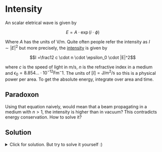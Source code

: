 # Intensity
An scalar eletrical wave is given by

$$E = A \cdot \exp(i \cdot \phi)$$

Where $A$ has the units of $\mathrm{V/m}$.
Quite often people refer the intensity as $I \sim |E|^2$ but more precisely, the [intensity](https://en.wikipedia.org/wiki/Intensity_(physics)#Mathematical_description) is given by

$$I =\frac12  c \cdot n \cdot \epsilon_0 \cdot |E|^2$$

where $c$ is the speed of light in $\mathrm{m/s}$, $n$ is the refractive index in a medium and $\epsilon_0 = 8.854... \cdot 10^{−12} \mathrm{Fm^-1}$.
The units of $[I] = \mathrm{J / m^2 / s}$ so this is a physical power per area. To get the absolute energy, integrate over area and time.

## Paradoxon
Using that equation naively, would mean that a beam propagating in a medium with $n>1$, the intensity is higher than in vacuum? This contradicts energy conservation.
How to solve it?

## Solution
<details>
<summary>Click for solution. But try to solve it yourself :)</summary>
<br>
Let's consider the situation, that a beam $E_i$ hits a interface surface.
So there will be a certain field propagation inside the medium $n_2$ ($E_t$) and one in medium $n_1$ which is reflected ($E_r$).
```
medium n1     | medium n2
               |
               |
      Ei ---->|---->Et
      <-----Er|
               |
```

According to energy conservation, we have to expect $I_i = I_t + I_r$ for the beam intensities.
How to we obtain $I_t$?
Simply use 

$$I_t = \frac12 c \cdot n_1 \cdot \epsilon_0 |E_t|^2.$$

How do we obtain $E_t?$ 
Simply using the [complex Fresnel coeffients](https://en.wikipedia.org/wiki/Fresnel_equations#Complex_amplitude_reflection_and_transmission_coefficients).
Restricting ourselves to $s$ polarization and $\theta_i = 0$:

$$r_s = \frac{n_1 - n_2}{n_1 + n_2},$$

$$t_s = \frac{2n_1}{n_1 + n_2}.$$

Hence we obtain:

$$E_r = E_i \cdot \frac{n_1 - n_2}{n_1 + n_2}$$

and

$$E_t = E_i \frac{2n_1}{n_1 + n_2}$$

Adding now the intensities we get:

$$\frac12  c \cdot n_1 \cdot \epsilon_0 |E_i|^2  = \frac12  c \cdot n_1 \cdot \epsilon_0  |E_r|^2  + \frac12  c \cdot n_2 \cdot \epsilon_0 |E_t|^2$$

$$n_1 |E_i|^2  = n_1  |r_s \cdot E_i|^2  + n_2 |t_s\cdot E_i|^2$$

$$n_1 = n_1 \frac{n_1^2 + n_2^2 - 2\cdot n_1 \cdot n_2}{(n_1 + n_2)^2} + n_2 \frac{4\cdot n_1^2}{(n_1 + n_2)^2}$$

$$1 = 1 \frac{n_1^2 + n_2^2 - 2\cdot n_1 \cdot n_2 + 4\cdot n_1 \cdot n_2}{(n_1 + n_2)^2} $$

$$1 = 1 \frac{n_1^2 + n_2^2 + 2\cdot n_1 \cdot n_2}{(n_1 + n_2)^2} $$

Now both sides are equivalent.
So the take home message is:
Such that the energy balances really work out, you have to use the proper intensity definition and not only $|E|^2$. It is easy to forget some scaling factors because of the refractive indices.
Effectively it also means, that the field amplitude is smaller if propagating in a medium with $n>1$ instead of vacuum.
</details>
